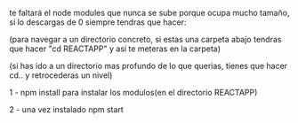 te faltará el node modules que nunca se sube porque ocupa mucho tamaño, si lo descargas de 0 siempre tendras que hacer:

(para navegar a un directorio concreto, si estas una carpeta abajo tendras que hacer "cd REACTAPP" y así te meteras en la carpeta)

(si has ido a un directorio mas profundo de lo que querias, tienes que hacer cd.. y retrocederas un nivel)

1 - npm install para instalar los modulos(en el directorio REACTAPP)

2 - una vez instalado npm start

